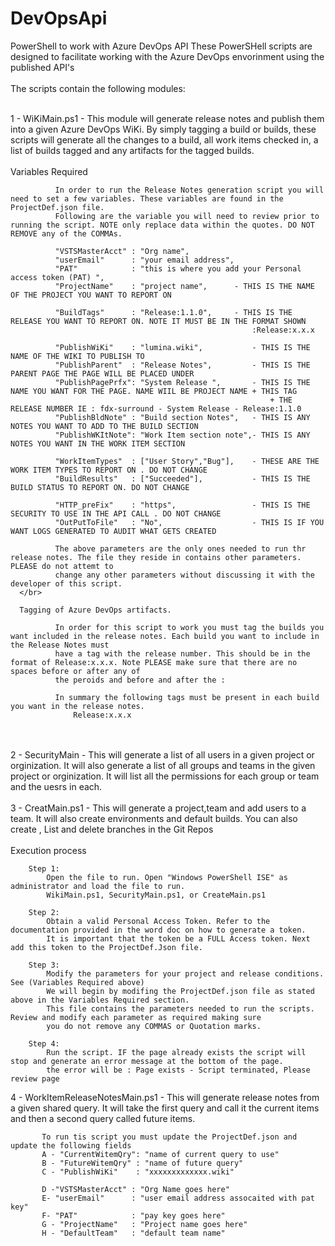 # DevOpsApi
PowerShell to work with Azure DevOps API
These PowerSHell scripts are designed to facilitate working with the Azure DevOps envorinment using the published API's
</br>
</br>
The scripts contain the following modules:
</br>
</br>

1 - WiKiMain.ps1 - This module will generate release notes and publish them into a given Azure DevOps WiKi.
      By simply tagging a build or builds, these scripts will generate all the changes to a build, all work items checked in,
      a list of builds tagged and any artifacts for the tagged builds.
</br>
</br>
      Variables Required

              In order to run the Release Notes generation script you will need to set a few variables. These variables are found in the ProjectDef.json file. 
              Following are the variable you will need to review prior to running the script. NOTE only replace data within the quotes. DO NOT REMOVE any of the COMMAs.

              "VSTSMasterAcct" : "Org name",
              "userEmail"      : "your email address",
              "PAT"            : "this is where you add your Personal access token (PAT) ",       
              "ProjectName"    : "project name",      - THIS IS THE NAME OF THE PROJECT YOU WANT TO REPORT ON

              "BuildTags"      : "Release:1.1.0",     - THIS IS THE RELEASE YOU WANT TO REPORT ON. NOTE IT MUST BE IN THE FORMAT SHOWN
                                                          :Release:x.x.x 

              "PublishWiKi"    : "lumina.wiki",           - THIS IS THE NAME OF THE WIKI TO PUBLISH TO 
              "PublishParent"  : "Release Notes",         - THIS IS THE PARENT PAGE THE PAGE WILL BE PLACED UNDER
              "PublishPagePrfx": "System Release ",       - THIS IS THE NAME YOU WANT FOR THE PAGE. NAME WIIL BE PROJECT NAME + THIS TAG 
                                                              + THE RELEASE NUMBER IE : fdx-surround - System Release - Release:1.1.0
              "PublishBldNote" : "Build section Notes",   - THIS IS ANY NOTES YOU WANT TO ADD TO THE BUILD SECTION
              "PublishWKItNote": "Work Item section note",- THIS IS ANY NOTES YOU WANT IN THE WORK ITEM SECTION

              "WorkItemTypes"  : ["User Story","Bug"],    - THESE ARE THE WORK ITEM TYPES TO REPORT ON . DO NOT CHANGE
              "BuildResults"   : ["Succeeded"],           - THIS IS THE BUILD STATUS TO REPORT ON. DO NOT CHANGE

              "HTTP_preFix"    : "https",                 - THIS IS THE SECURITY TO USE IN THE API CALL . DO NOT CHANGE
              "OutPutToFile"   : "No",                    - THIS IS IF YOU WANT LOGS GENERATED TO AUDIT WHAT GETS CREATED

              The above parameters are the only ones needed to run thr release notes. The file they reside in contains other parameters. PLEASE do not attemt to 
              change any other parameters without discussing it with the developer of this script.
      </br>

      Tagging of Azure DevOps artifacts. 

              In order for this script to work you must tag the builds you want included in the release notes. Each build you want to include in the Release Notes must 
              have a tag with the release number. This should be in the format of Release:x.x.x. Note PLEASE make sure that there are no spaces before or after any of 
              the peroids and before and after the :

              In summary the following tags must be present in each build you want in the release notes.
                  Release:x.x.x

</br>
</br>
2 - SecurityMain - This will generate a list of all users in a given project or orginization. 
                   It will also generate a list of all groups and teams in the given project or orginization.
                   It will list all the permissions for each group or team and the uesrs in each.
                   
</br>
</br>
3 - CreatMain.ps1 - This will generate a project,team and add users to a team. It will also create environments and default builds.
                    You can also create , List and delete branches in the Git Repos
                   
</br>
</br>
Execution process

        Step 1:
            Open the file to run. Open "Windows PowerShell ISE" as administrator and load the file to run.
            WikiMain.ps1, SecurityMain.ps1, or CreateMain.ps1
            
        Step 2: 
            Obtain a valid Personal Access Token. Refer to the documentation provided in the word doc on how to generate a token. 
            It is important that the token be a FULL Access token. Next add this token to the ProjectDef.Json file.

        Step 3:
            Modify the parameters for your project and release conditions. See (Variables Required above)
            We will begin by modifing the ProjectDef.json file as stated above in the Variables Required section. 
            This file contains the parameters needed to run the scripts. Review and modify each parameter as required making sure 
            you do not remove any COMMAS or Quotation marks.
                                     
        Step 4:
            Run the script. IF the page already exists the script will stop and generate an error message at the bottom of the page.
            the error will be : Page exists - Script terminated, Please review page

4 - WorkItemReleaseNotesMain.ps1 - This will generate release notes from a given shared query. It will take the first query and call it the current
                                   items and then a second query called future items. 
                                   
           To run tis script you must update the ProjectDef.json and update the following fields
           A - "CurrentWitemQry": "name of current query to use"
           B - "FutureWitemQry" : "name of future query"
           C - "PublishWiKi"    : "xxxxxxxxxxxxx.wiki"
           
           D -"VSTSMasterAcct" : "Org Name goes here"
           E- "userEmail"      : "user email address assocaited with pat key"
           F- "PAT"            : "pay key goes here"
           G - "ProjectName"   : "Project name goes here"
           H - "DefaultTeam"   : "default team name"   
          
           
</br>
</br>

